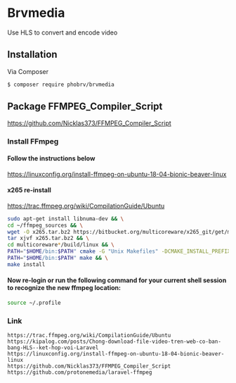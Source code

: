 # Brvmedia

Use HLS to convert and encode video

## Installation

Via Composer

``` bash
$ composer require phobrv/brvmedia
```

## Package FFMPEG_Compiler_Script

https://github.com/Nicklas373/FFMPEG_Compiler_Script

### Install FFmpeg

#### Follow the instructions below
https://linuxconfig.org/install-ffmpeg-on-ubuntu-18-04-bionic-beaver-linux

#### x265 re-install
https://trac.ffmpeg.org/wiki/CompilationGuide/Ubuntu 

```bash
sudo apt-get install libnuma-dev && \
cd ~/ffmpeg_sources && \
wget -O x265.tar.bz2 https://bitbucket.org/multicoreware/x265_git/get/master.tar.bz2 && \
tar xjvf x265.tar.bz2 && \
cd multicoreware*/build/linux && \
PATH="$HOME/bin:$PATH" cmake -G "Unix Makefiles" -DCMAKE_INSTALL_PREFIX="$HOME/ffmpeg_build" -DENABLE_SHARED=off ../../source && \
PATH="$HOME/bin:$PATH" make && \
make install
```

#### Now re-login or run the following command for your current shell session to recognize the new ffmpeg location:

```bash
source ~/.profile
```
### Link

```
https://trac.ffmpeg.org/wiki/CompilationGuide/Ubuntu
https://kipalog.com/posts/Chong-download-file-video-tren-web-co-ban-bang-HLS--ket-hop-voi-Laravel
https://linuxconfig.org/install-ffmpeg-on-ubuntu-18-04-bionic-beaver-linux
https://github.com/Nicklas373/FFMPEG_Compiler_Script
https://github.com/protonemedia/laravel-ffmpeg 
```

